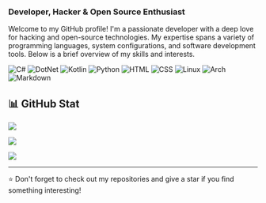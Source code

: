 
### Developer, Hacker & Open Source Enthusiast
Welcome to my GitHub profile! I'm a passionate developer with a deep love for hacking and open-source technologies. My expertise spans a variety of programming languages, system configurations, and software development tools. Below is a brief overview of my skills and interests.

![C#]( https://img.shields.io/badge/C%23_Csharp-6A49DC?style=for-the-badge)
![DotNet](https://img.shields.io/badge/DotNet-4122AA?style=for-the-badge&logo=dotnet&logoColor=white)
![Kotlin](https://img.shields.io/badge/Kotlin-7F52FF?style=for-the-badge&logo=kotlin&logoColor=white)
![Python](https://img.shields.io/badge/Python-254E71?style=for-the-badge&logo=Python&logoColor=FFDF76)
![HTML](https://img.shields.io/badge/HTML-E44C27?style=for-the-badge&logo=html5&logoColor=white)
![CSS](https://img.shields.io/badge/CSS-214CE5?style=for-the-badge&logo=css3&logoColor=white)
![Linux](https://img.shields.io/badge/LINUX-FFA200?style=for-the-badge&logo=linux&logoColor=181818)
![Arch](https://img.shields.io/badge/LINUX-0F94D2?style=for-the-badge&logo=archlinux&logoColor=white)
![Markdown](https://img.shields.io/badge/MarkDown-black?style=for-the-badge&logo=Markdown&logoColor=white)
<!-- ![C++](https://img.shields.io/badge/C++-659BD3?style=for-the-badge&logo=c%2B%2B) -->


## 📊 GitHub Stat

![](https://github-readme-stats.vercel.app/api?username=PotBush&theme=dark&hide_border=false&include_all_commits=true&count_private=true)<br>

![](https://github-readme-streak-stats.herokuapp.com/?user=PotBush&theme=dark&hide_border=false)<br>

![](https://github-readme-stats.vercel.app/api/top-langs/?username=PotBush&theme=dark&hide_border=false&include_all_commits=true&count_private=true&layout=compact)<br>

---

⭐️ Don't forget to check out my repositories and give a star if you find something interesting!



<!--
**PotBush/PotBush** is a ✨ _special_ ✨ repository because its `README.md` (this file) appears on your GitHub profile.

Here are some ideas to get you started:

- 👯 I’m looking to collaborate on ...
- 🤔 I’m looking for help with ...
- 💬 Ask me about ...
- 📫 How to reach me: ...
- 😄 Pronouns: ...
- ⚡ Fun fact: ...
-->
